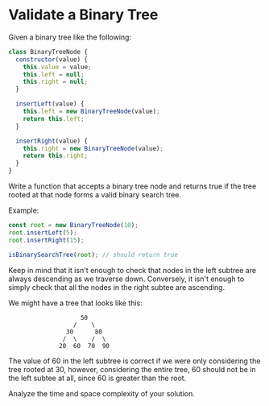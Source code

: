 # Validate a Binary Tree

Given a binary tree like the following:

```js
class BinaryTreeNode {
  constructor(value) {
    this.value = value;
    this.left = null;
    this.right = null;
  }

  insertLeft(value) {
    this.left = new BinaryTreeNode(value);
    return this.left;
  }

  insertRight(value) {
    this.right = new BinaryTreeNode(value);
    return this.right;
  }
}
```

Write a function that accepts a binary tree node and returns true if the tree rooted at that node forms a valid binary search tree.

Example:

```js
const root = new BinaryTreeNode(10);
root.insertLeft(5);
root.insertRight(15);

isBinarySearchTree(root); // should return true
```

Keep in mind that it isn't enough to check that nodes in the left subtree are always descending as we traverse down. Conversely, it isn't enough to simply check that all the nodes in the right subtee are ascending.

We might have a tree that looks like this:

                        50
                      /    \
                    30      80
                   /  \    /  \
                  20  60  70  90

The value of 60 in the left subtree is correct if we were only considering the tree rooted at 30, however, considering the entire tree, 60 should not be in the left subtee at all, since 60 is greater than the root.

Analyze the time and space complexity of your solution.
